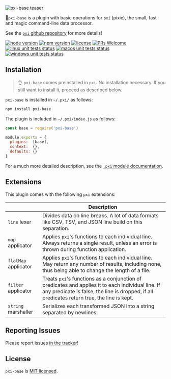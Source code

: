 ![pxi-base teaser][teaser]

🧚`pxi-base` is a plugin with basic operations for `pxi` (pixie), the small, fast and magic command-line data processor.

See the [`pxi` github repository][pxi] for more details!

[![node version][shield-node]][node]
[![npm version][shield-npm]][npm-package]
[![license][shield-license]][license]
[![PRs Welcome][shield-prs]][contribute]
[![linux unit tests status][shield-unit-tests-linux]][actions]
[![macos unit tests status][shield-unit-tests-macos]][actions]
[![windows unit tests status][shield-unit-tests-windows]][actions]

## Installation

> :ok_hand: `pxi-base` comes preinstalled in `pxi`.
> No installation necessary.
> If you still want to install it, proceed as described below.

`pxi-base` is installed in `~/.pxi/` as follows:

```bash
npm install pxi-base
```

The plugin is included in `~/.pxi/index.js` as follows:

```js
const base = require('pxi-base')

module.exports = {
  plugins:  [base],
  context:  {},
  defaults: {}
}
```

For a much more detailed description, see the [`.pxi` module documentation][pxi-module].

## Extensions

This plugin comes with the following `pxi` extensions:

|                      | Description                                                                                                                                                                                      |
|----------------------|--------------------------------------------------------------------------------------------------------------------------------------------------------------------------------------------------|
| `line` lexer         | Divides data on line breaks. A lot of data formats like CSV, TSV, and JSON line build on this separation.                                                                                        |
| `map` applicator     | Applies `pxi`'s functions to each individual line. Always returns a single result, unless an error is thrown during function application.                                                        |
| `flatMap` applicator | Applies `pxi`'s functions to each individual line. May return any number of results, including none, thus being able to change the length of a file.                                             |
| `filter` applicator  | Treats `pxi`'s functions as a conjunction of predicates and applies it to each individual line. If any predicate is false, the line is dropped, if all predicates return true, the line is kept. |
| `string` marshaller  | Serializes each transformed JSON into a string separated by newlines.                                                                                                                            |

## Reporting Issues

Please report issues [in the tracker][issues]!

## License

`pxi-base` is [MIT licensed][license].

[actions]: https://github.com/Yord/pxi-base/actions
[contribute]: https://github.com/Yord/pxi
[issues]: https://github.com/Yord/pxi/issues
[license]: https://github.com/Yord/pxi-base/blob/master/LICENSE
[node]: https://nodejs.org/
[npm-package]: https://www.npmjs.com/package/pxi-base
[pxi]: https://github.com/Yord/pxi
[pxi-module]: https://github.com/Yord/pxi#pxi-module
[shield-license]: https://img.shields.io/npm/l/pxi-base?color=yellow&labelColor=313A42
[shield-node]: https://img.shields.io/node/v/pxi-base?color=red&labelColor=313A42
[shield-npm]: https://img.shields.io/npm/v/pxi-base.svg?color=orange&labelColor=313A42
[shield-prs]: https://img.shields.io/badge/PRs-welcome-green.svg?labelColor=313A42
[shield-unit-tests-linux]: https://github.com/Yord/pxi-base/workflows/linux/badge.svg?branch=master
[shield-unit-tests-macos]: https://github.com/Yord/pxi-base/workflows/macos/badge.svg?branch=master
[shield-unit-tests-windows]: https://github.com/Yord/pxi-base/workflows/windows/badge.svg?branch=master
[teaser]: ./teaser.gif